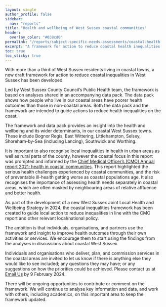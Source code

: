```yaml
---
layout: single
author_profile: false
sidebar:
  nav: "reports"
title: "Health and wellbeing of West Sussex coastal communities"
header:
  overlay_color: "#038cd0"
permalink: "/reports/subject-specific-needs-assessments/coastal-health-inequalities/"
excerpt: "A framework for action to reduce coastal health inequalities "
toc: true
toc_sticky: true
---
```

With more than a third of West Sussex residents living in coastal towns, a new draft framework for action to reduce coastal inequalities in West Sussex has been developed. 

Led by West Sussex County Council’s Public Health team, the framework is based on analyses shared in an accompanying data pack. The data pack shows how people who live in our coastal areas have poorer health outcomes than those in non-coastal areas. Both the data pack and the framework are intended to guide actions to reduce health inequalities on the coast.

The framework and data pack provides an insight into the health and wellbeing and its wider determinants, in our coastal West Sussex towns. These include Bognor Regis, East Wittering, Littlehampton, Selsey, Shoreham-by-Sea (including Lancing), Southwick and Worthing.

It is important to also recognise local inequalities in health in urban areas as well as rural parts of the county, however the coastal focus in this report was prompted and informed by the [Chief Medical Officer’s (CMO) Annual report 2021: health in coastal communities](https://assets.publishing.service.gov.uk/government/uploads/system/uploads/attachment_data/file/1005217/cmo-annual_report-2021-health-in-coastal-communities-summary-and-recommendations-accessible.pdf). This report highlighted the serious health challenges experienced by coastal communities, and the risk of preventable ill-health getting worse as coastal populations age. It also recognises the importance of assessing health needs separately in coastal areas, which are often masked by neighbouring areas of relative affluence and better health.

As part of the development of a new West Sussex Joint Local Health and Wellbeing Strategy in 2024, the coastal inequalities framework has been created to guide local action to reduce inequalities in line with the CMO report and other relevant local/national policy.

The ambition is that individuals, organisations, and partners use the framework and insight to improve health outcomes through their own activities or services. We encourage them to start using the findings from the analyses in discussions about coastal West Sussex.

Individuals and organisations who deliver, plan, and commission services in the coastal areas are invited to let us know if there is anything else they would like to see included; any questions they may have; or any suggestions on how the priorities could be achieved. Please contact us at <a href="mailto:publichealth@westsussex.gov.uk?subject=Coastal Health Inequalities Framework">Email Us</a> by 9 February 2024.

There will be ongoing opportunities to contribute or comment on the framework. We will continue to analyse key information and data, and work with others, including academics, on this important area to keep the framework updated.

<!--## Downloads
* [Background Evidence Professionals](/assets/core/Background-Evidence-Professionals-FINAL.pdf) (PDF, 948Kb)
* [Background Evidence Children and Young People](/assets/core/Background-Evidence-Children-and-young-people-FINAL.pdf) (PDF, 737Kb)
* [Background Evidence Parents](/assets/core/Background-Evidence-Parents-FINAL.pdf) (PDF, 764Kb)
* [Children and Young People Emotional and Wellbeing Needs Assessment](/assets/core/WEST-SUSSEX-Children-and-Young-People-Emotional-and-Well-Being-Needs-Assessment-June-2014.pdf) (PDF, 1.4Mb)-->

